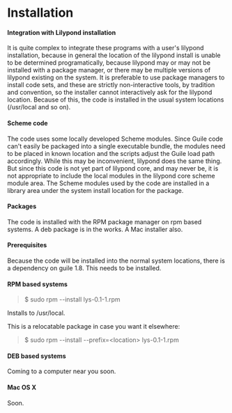 # Installation

#### Integration with Lilypond installation

It is quite complex to integrate these programs with a user's lilypond
installation, because in general the location of the lilypond install is
unable to be determined programatically, because lilypond may or may not be
installed with a package manager, or there may be multiple versions of
lilypond existing on the system. It is preferable to use package managers to
install code sets, and these are strictly non-interactive tools, by tradition
and convention, so the installer cannot interactively ask for the lilypond
location. Because of this, the code is installed in the usual system locations
(/usr/local and so on).

#### Scheme code

The code uses some locally developed Scheme modules. Since Guile code can't
easily be packaged into a single executable bundle, the modules need to be
placed in known location and the scripts adjust the Guile load path
accordingly. While this may be inconvenient, lilypond does the same thing. But
since this code is not yet part of lilypond core, and may never be, it is not
appropriate to include the local modules in the lilypond core scheme module
area. The Scheme modules used by the code are installed in a library area
under the system install location for the package.

#### Packages

The code is installed with the RPM package manager on rpm based systems. A deb
package is in the works. A Mac installer also.


#### Prerequisites

Because the code will be installed into the normal system locations, there is
a dependency on guile 1.8. This needs to be installed.

#### RPM based systems

> $ sudo rpm --install lys-0.1-1.rpm

Installs to /usr/local.

This is a relocatable package in case you want it elsewhere:

> $ sudo rpm --install --prefix=\<location\> lys-0.1-1.rpm

#### DEB based systems

Coming to a computer near you soon.

#### Mac OS X

Soon.




